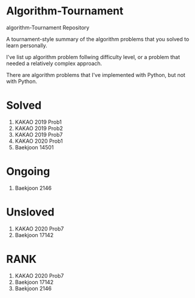 # Algorithm-Tournament
algorithm-Tournament Repository

A tournament-style summary of the algorithm problems that you solved to learn personally.

I've list up algorithm problem follwing difficulty level, or a problem that needed a relatively complex approach.

There are algorithm problems that I've implemented with Python, but not with Python.

# Solved
1. KAKAO 2019 Prob1
2. KAKAO 2019 Prob2
3. KAKAO 2019 Prob7
4. KAKAO 2020 Prob1
5. Baekjoon 14501

# Ongoing
1. Baekjoon 2146


# Unsloved
1. KAKAO 2020 Prob7
2. Baekjoon 17142


# RANK
1. KAKAO 2020 Prob7
2. Baekjoon 17142
3. Baekjoon 2146

